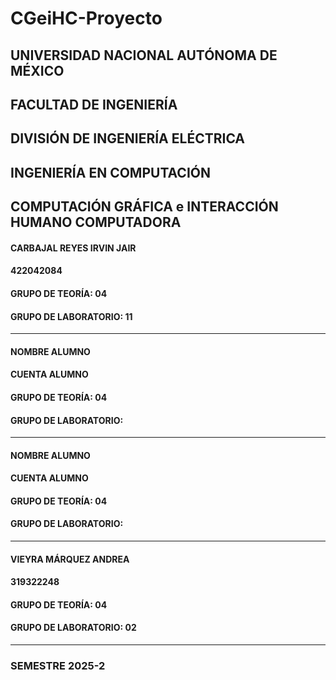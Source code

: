 # CGeiHC-Proyecto
## UNIVERSIDAD NACIONAL AUTÓNOMA DE MÉXICO
## FACULTAD DE INGENIERÍA
## DIVISIÓN DE INGENIERÍA ELÉCTRICA
## INGENIERÍA EN COMPUTACIÓN
## COMPUTACIÓN GRÁFICA e INTERACCIÓN HUMANO COMPUTADORA
#### CARBAJAL REYES IRVIN JAIR
#### 422042084
#### GRUPO DE TEORÍA: 04
#### GRUPO DE LABORATORIO: 11
___
#### NOMBRE ALUMNO
#### CUENTA ALUMNO
#### GRUPO DE TEORÍA: 04
#### GRUPO DE LABORATORIO: 
___
#### NOMBRE ALUMNO
#### CUENTA ALUMNO
#### GRUPO DE TEORÍA: 04
#### GRUPO DE LABORATORIO: 
___
#### VIEYRA MÁRQUEZ ANDREA
#### 319322248
#### GRUPO DE TEORÍA: 04
#### GRUPO DE LABORATORIO: 02 
___
### SEMESTRE 2025-2

